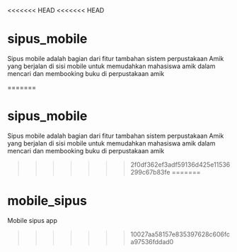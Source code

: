 <<<<<<< HEAD
<<<<<<< HEAD

# sipus_mobile
Sipus mobile adalah bagian dari fitur tambahan sistem perpustakaan Amik yang berjalan di sisi mobile untuk memudahkan mahasiswa amik dalam mencari dan membooking buku di perpustakaan amik

=======
# sipus_mobile
Sipus mobile adalah bagian dari fitur tambahan sistem perpustakaan Amik yang berjalan di sisi mobile untuk memudahkan mahasiswa amik dalam mencari dan membooking buku di perpustakaan amik
>>>>>>> 2f0df362ef3adf59136d425e11536299c67b83fe
=======
# mobile_sipus
Mobile sipus app 
>>>>>>> 10027aa58157e835397628c606fca97536fddad0
